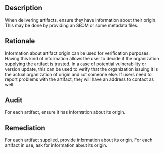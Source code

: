 ## Description

When delivering artifacts, ensure they have information about their origin. This may be done by providing an SBOM or some metadata files.

## Rationale

Information about artifact origin can be used for verification purposes. Having this kind of information allows the user to decide if the organization supplying the artifact is trusted. In a case of potential vulnerability or version update, this can be used to verify that the organization issuing it is the actual organization of origin and not someone else. If users need to report problems with the artifact, they will have an address to contact as well.

## Audit

For each artifact, ensure it has information about its origin.

## Remediation

For each artifact supplied, provide information about its origin. For each artifact in use, ask for information about its origin.
